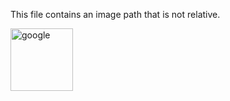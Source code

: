 <!-- >>>>>> BEGIN GENERATED FILE (resolve): SOURCE C:/Users/Burdette/Documents/GitHub/markdown_helper/test/resolve_image_urls/templates/not_relative.md -->
This file contains an image path that is not relative.

<img src="https://www.google.com/images/branding/googlelogo/2x/googlelogo_color_120x44dp.png" alt="google" width="100">
<!-- <<<<<< END GENERATED FILE (resolve): SOURCE C:/Users/Burdette/Documents/GitHub/markdown_helper/test/resolve_image_urls/templates/not_relative.md -->
